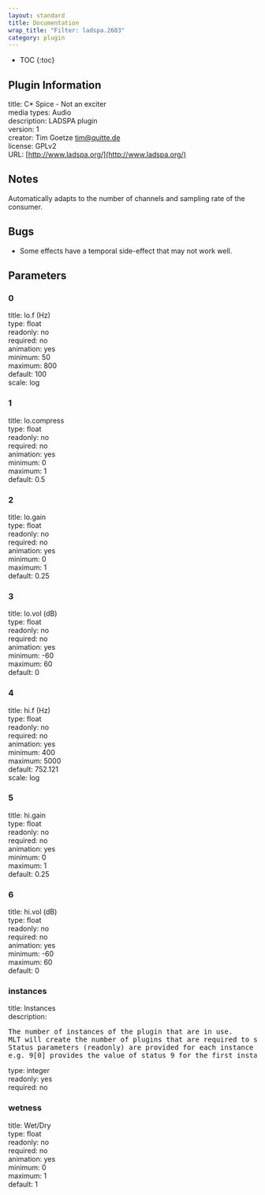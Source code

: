 ```yaml
---
layout: standard
title: Documentation
wrap_title: "Filter: ladspa.2603"
category: plugin
---
```

* TOC
{:toc}

## Plugin Information

title: C* Spice - Not an exciter  
media types:
Audio  
description: LADSPA plugin  
version: 1  
creator: Tim Goetze <tim@quitte.de>  
license: GPLv2  
URL: [http://www.ladspa.org/](http://www.ladspa.org/)  

## Notes

Automatically adapts to the number of channels and sampling rate of the consumer.

## Bugs

* Some effects have a temporal side-effect that may not work well.


## Parameters

### 0

title: lo.f (Hz)    
type: float  
readonly: no  
required: no  
animation: yes  
minimum: 50  
maximum: 800  
default: 100  
scale: log  

### 1

title: lo.compress    
type: float  
readonly: no  
required: no  
animation: yes  
minimum: 0  
maximum: 1  
default: 0.5  

### 2

title: lo.gain    
type: float  
readonly: no  
required: no  
animation: yes  
minimum: 0  
maximum: 1  
default: 0.25  

### 3

title: lo.vol (dB)    
type: float  
readonly: no  
required: no  
animation: yes  
minimum: -60  
maximum: 60  
default: 0  

### 4

title: hi.f (Hz)    
type: float  
readonly: no  
required: no  
animation: yes  
minimum: 400  
maximum: 5000  
default: 752.121  
scale: log  

### 5

title: hi.gain    
type: float  
readonly: no  
required: no  
animation: yes  
minimum: 0  
maximum: 1  
default: 0.25  

### 6

title: hi.vol (dB)    
type: float  
readonly: no  
required: no  
animation: yes  
minimum: -60  
maximum: 60  
default: 0  

### instances

title: Instances    
description:
<pre>
The number of instances of the plugin that are in use.
MLT will create the number of plugins that are required to support the number of audio channels.
Status parameters (readonly) are provided for each instance and are accessed by specifying the instance number after the identifier (starting at zero).
e.g. 9[0] provides the value of status 9 for the first instance.
</pre>
type: integer  
readonly: yes  
required: no  

### wetness

title: Wet/Dry    
type: float  
readonly: no  
required: no  
animation: yes  
minimum: 0  
maximum: 1  
default: 1  


